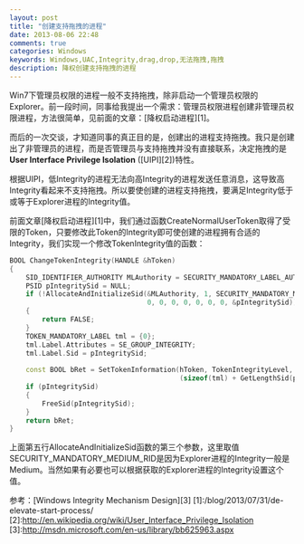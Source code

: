 ```yaml
---
layout: post
title: "创建支持拖拽的进程"
date: 2013-08-06 22:48
comments: true
categories: Windows
keywords: Windows,UAC,Integrity,drag,drop,无法拖拽,拖拽
description: 降权创建支持拖拽的进程
---
```

Win7下管理员权限的进程一般不支持拖拽，除非启动一个管理员权限的Explorer。前一段时间，同事给我提出一个需求：管理员权限进程创建非管理员权限进程，方法很简单，见前面的文章：[降权启动进程][1]。

而后的一次交谈，才知道同事的真正目的是，创建出的进程支持拖拽。我只是创建出了非管理员的进程，而是否管理员与支持拖拽并没有直接联系，决定拖拽的是**User Interface Privilege Isolation** ([UIPI][2])特性。

根据UIPI，低Integrity的进程无法向高Integrity的进程发送任意消息，这导致高Integrity看起来不支持拖拽。所以要使创建的进程支持拖拽，要满足Integrity低于或等于Explorer进程的Integrity值。

前面文章[降权启动进程][1]中，我们通过函数CreateNormalUserToken取得了受限的Token，只要修改此Token的Integrity即可使创建的进程拥有合适的Integrity，我们实现一个修改TokenIntegrity值的函数：
```cpp
BOOL ChangeTokenIntegrity(HANDLE &hToken) 
{  
    SID_IDENTIFIER_AUTHORITY MLAuthority = SECURITY_MANDATORY_LABEL_AUTHORITY;  
    PSID pIntegritySid = NULL;  
    if (!AllocateAndInitializeSid(&MLAuthority, 1, SECURITY_MANDATORY_MEDIUM_RID, 
                                  0, 0, 0, 0, 0, 0, 0, &pIntegritySid))  
    {   
        return FALSE;  
    }  
    TOKEN_MANDATORY_LABEL tml = {0};  
    tml.Label.Attributes = SE_GROUP_INTEGRITY;  
    tml.Label.Sid = pIntegritySid;
    
    const BOOL bRet = SetTokenInformation(hToken, TokenIntegrityLevel, &tml, 
                                          (sizeof(tml) + GetLengthSid(pIntegritySid)));  
    if (pIntegritySid)  
    {   
        FreeSid(pIntegritySid);  
    }  
    return bRet; 
}
```
上面第五行AllocateAndInitializeSid函数的第三个参数，这里取值SECURITY_MANDATORY_MEDIUM_RID是因为Explorer进程的Integrity一般是Medium。当然如果有必要也可以根据获取的Explorer进程的Integrity设置这个值。

参考：[Windows Integrity Mechanism Design][3]
 [1]:/blog/2013/07/31/de-elevate-start-process/
 [2]:http://en.wikipedia.org/wiki/User_Interface_Privilege_Isolation
 [3]:http://msdn.microsoft.com/en-us/library/bb625963.aspx

